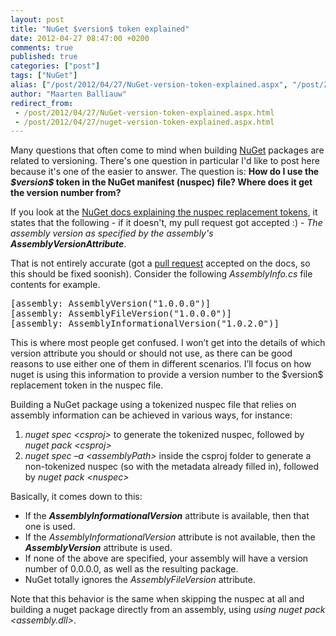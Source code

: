 ```yaml
---
layout: post
title: "NuGet $version$ token explained"
date: 2012-04-27 08:47:00 +0200
comments: true
published: true
categories: ["post"]
tags: ["NuGet"]
alias: ["/post/2012/04/27/NuGet-version-token-explained.aspx", "/post/2012/04/27/nuget-version-token-explained.aspx"]
author: "Maarten Balliauw"
redirect_from:
 - /post/2012/04/27/NuGet-version-token-explained.aspx.html
 - /post/2012/04/27/nuget-version-token-explained.aspx.html
---
```


<p>Many questions that often come to mind when building <a href="http://www.nuget.org" target="_blank">NuGet</a> packages are related to versioning. There's one question in particular I'd like to post here because it's one of the easier to answer. The question is: <strong>How do I use the <em>$version$</em> token in the NuGet manifest (nuspec) file? Where does it get the version number from?</strong></p>
<p>If you look at the <a href="http://docs.nuget.org/docs/reference/nuspec-reference#Replacement_Tokens" target="_blank">NuGet docs explaining the nuspec replacement tokens</a>, it states that the following - if it doesn't, my pull request got accepted :) - <em>The assembly version as specified by the assembly's </em><strong style="font-style: italic;">AssemblyVersionAttribute</strong>.</p>
<p>That is not entirely accurate (got a <a href="https://github.com/NuGet/NuGetDocs/pull/27" target="_blank">pull request</a> accepted on the docs, so this should be fixed soonish). Consider the following <em>AssemblyInfo.cs</em> file contents for example.</p>
<div id="scid:f32c3428-b7e9-4f15-a8ea-c502c7ff2e88:40ac29bc-c0fc-4f55-9684-3461dd51edb7" class="wlWriterEditableSmartContent" style="margin: 0px; display: inline; float: none; padding: 0px;">
<pre class="brush: c#;gutter:false;auto-links:false;toolbar:false;wrap-lines:false;">[assembly: AssemblyVersion("1.0.0.0")]
[assembly: AssemblyFileVersion("1.0.0.0")]
[assembly: AssemblyInformationalVersion("1.0.2.0")]</pre>
</div>
<p>This is where most people get confused. I won&rsquo;t get into the details of which version attribute you should or should not use, as there can be good reasons to use either one of them in different scenarios. I&rsquo;ll focus on how nuget is using this information to provide a version number to the $version$ replacement token in the nuspec file.</p>
<p>Building a NuGet package using a tokenized nuspec file that relies on assembly information can be achieved in various ways, for instance:</p>
<ol>
<li><em>nuget spec &lt;csproj&gt;</em> to generate the tokenized nuspec, followed by <em>nuget pack &lt;csproj&gt;</em></li>
<li><em>nuget spec &ndash;a &lt;assemblyPath&gt;</em> inside the csproj folder to generate a non-tokenized nuspec (so with the metadata already filled in), followed by <em>nuget pack &lt;nuspec&gt;</em></li>
</ol>
<p>Basically, it comes down to this:</p>
<ul>
<li>If the <em><strong>AssemblyInformationalVersion</strong></em> attribute is available, then that one is used.</li>
<li>If the <em>AssemblyInformationalVersion </em>attribute is not available, then the <em><strong>AssemblyVersion</strong></em> attribute is used.</li>
<li>If none of the above are specified, your assembly will have a version number of 0.0.0.0, as well as the resulting package.</li>
<li>NuGet totally ignores the <em>AssemblyFileVersion</em> attribute.</li>
</ul>
<p>Note that this behavior is the same when skipping the nuspec at all and building a nuget package directly from an assembly, using <em>using nuget pack &lt;assembly.dll&gt;</em>.</p>

